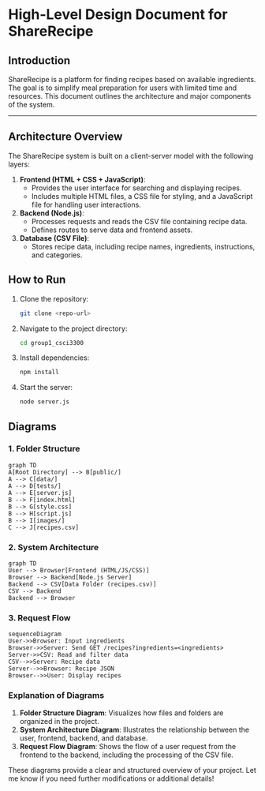 # High-Level Design Document for ShareRecipe

## Introduction
ShareRecipe is a platform for finding recipes based on available ingredients. The goal is to simplify meal preparation for users with limited time and resources. This document outlines the architecture and major components of the system.

---

## Architecture Overview
The ShareRecipe system is built on a client-server model with the following layers:
1. **Frontend (HTML + CSS + JavaScript)**:
   - Provides the user interface for searching and displaying recipes.
   - Includes multiple HTML files, a CSS file for styling, and a JavaScript file for handling user interactions.
2. **Backend (Node.js)**:
   - Processes requests and reads the CSV file containing recipe data.
   - Defines routes to serve data and frontend assets.
3. **Database (CSV File)**:
   - Stores recipe data, including recipe names, ingredients, instructions, and categories.

## How to Run
1. Clone the repository:
   ```bash
   git clone <repo-url>
2. Navigate to the project directory:
    ```bash
   cd group1_csci3300
   
3. Install dependencies:
   ```bash
   npm install
   
4. Start the server:
   ```bash
   node server.js

## Diagrams

### 1. Folder Structure
```mermaid
graph TD
A[Root Directory] --> B[public/]
A --> C[data/]
A --> D[tests/]
A --> E[server.js]
B --> F[index.html]
B --> G[style.css]
B --> H[script.js]
B --> I[images/]
C --> J[recipes.csv]
```

### 2. System Architecture
```mermaid
graph TD
User --> Browser[Frontend (HTML/JS/CSS)]
Browser --> Backend[Node.js Server]
Backend --> CSV[Data Folder (recipes.csv)]
CSV --> Backend
Backend --> Browser
```

### 3. Request Flow
```mermaid
sequenceDiagram
User->>Browser: Input ingredients
Browser->>Server: Send GET /recipes?ingredients=<ingredients>
Server->>CSV: Read and filter data
CSV-->>Server: Recipe data
Server-->>Browser: Recipe JSON
Browser-->>User: Display recipes
```

### Explanation of Diagrams
1. **Folder Structure Diagram**: Visualizes how files and folders are organized in the project.
2. **System Architecture Diagram**: Illustrates the relationship between the user, frontend, backend, and database.
3. **Request Flow Diagram**: Shows the flow of a user request from the frontend to the backend, including the processing of the CSV file.

These diagrams provide a clear and structured overview of your project. Let me know if you need further modifications or additional details!
